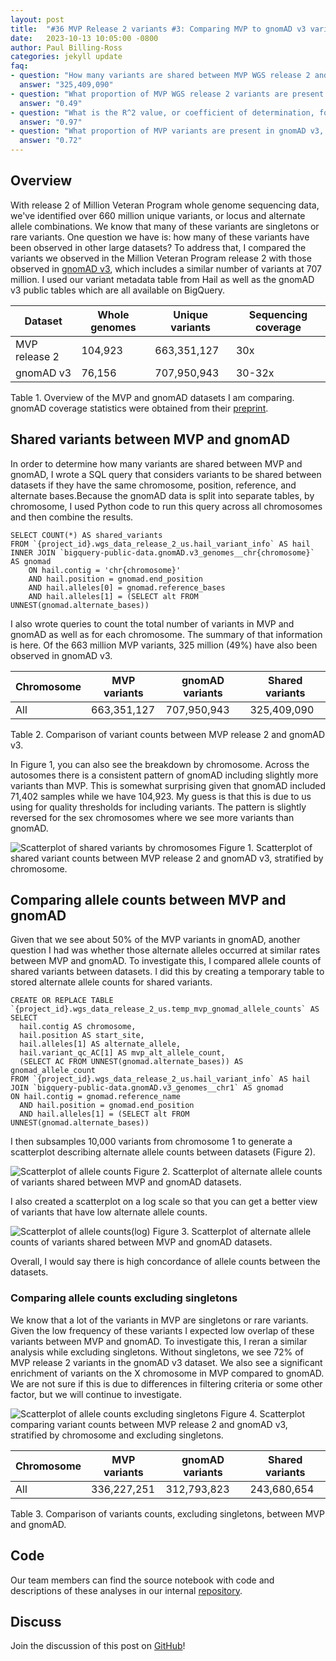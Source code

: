 ```yaml
---
layout: post
title:  "#36 MVP Release 2 variants #3: Comparing MVP to gnomAD v3 variants"
date:   2023-10-13 10:05:00 -0800
author: Paul Billing-Ross
categories: jekyll update
faq:
- question: "How many variants are shared between MVP WGS release 2 and gnomAD v3?"
  answer: "325,409,090"
- question: "What proportion of MVP WGS release 2 variants are present in gnomAD v3?"
  answer: "0.49"
- question: "What is the R^2 value, or coefficient of determination, for allele counts of variants shared between MVP and gnomAD?"
  answer: "0.97"
- question: "What proportion of MVP variants are present in gnomAD v3, excluding singletons?"
  answer: "0.72"
---
```


## Overview
With release 2 of Million Veteran Program whole genome sequencing data, we've identified over 660 million unique variants, or locus and alternate allele combinations. We know that many of these variants are singletons or rare variants. One question we have is: how many of these variants have been observed in other large datasets? To address that, I compared the variants we observed in the Million Veteran Program release 2 with those observed in [gnomAD v3](https://gnomad.broadinstitute.org/news/2020-10-gnomad-v3-1/), which includes a similar number of variants at 707 million. I used our variant metadata table from Hail as well as the gnomAD v3 public tables which are all available on BigQuery.

| Dataset | Whole genomes | Unique variants | Sequencing coverage |
| --- | --- | --- | --- |
| MVP release 2 | 104,923 | 663,351,127 | 30x |
| gnomAD v3 | 76,156 | 707,950,943 | 30-32x |
Table 1. Overview of the MVP and gnomAD datasets I am comparing. gnomAD coverage statistics were obtained from their [preprint](https://www.biorxiv.org/content/10.1101/2022.03.20.485034v2.full).

## Shared variants between MVP and gnomAD
In order to determine how many variants are shared between MVP and gnomAD, I wrote a SQL query that considers variants to be shared between datasets if they have the same chromosome, position, reference, and alternate bases.Because the gnomAD data is split into separate tables, by chromosome, I used Python code to run this query across all chromosomes and then combine the results.

```
SELECT COUNT(*) AS shared_variants
FROM `{project_id}.wgs_data_release_2_us.hail_variant_info` AS hail
INNER JOIN `bigquery-public-data.gnomAD.v3_genomes__chr{chromosome}` AS gnomad
    ON hail.contig = 'chr{chromosome}'
    AND hail.position = gnomad.end_position
    AND hail.alleles[0] = gnomad.reference_bases
    AND hail.alleles[1] = (SELECT alt FROM UNNEST(gnomad.alternate_bases))
```

I also wrote queries to count the total number of variants in MVP and gnomAD as well as for each chromosome. The summary of that information is here. Of the 663 million MVP variants, 325 million (49%) have also been observed in gnomAD v3.

| Chromosome | MVP variants | gnomAD variants | Shared variants |
| --- | --- | --- | --- |
| All | 663,351,127 | 707,950,943 | 325,409,090 |
Table 2. Comparison of variant counts between MVP release 2 and gnomAD v3.

In Figure 1, you can also see the breakdown by chromosome. Across the autosomes there is a consistent pattern of gnomAD including slightly more variants than MVP. This is somewhat surprising given that gnomAD included 71,402 samples while we have 104,923. My guess is that this is due to us using for quality thresholds for including variants. The pattern is slightly reversed for the sex chromosomes where we see more variants than gnomAD.

![Scatterplot of shared variants by chromosomes](/assets/2023-10-13/variant_counts_mvp_gnomad.png)
Figure 1. Scatterplot of shared variant counts between MVP release 2 and gnomAD v3, stratified by chromosome.

## Comparing allele counts between MVP and gnomAD
Given that we see about 50% of the MVP variants in gnomAD, another question I had was whether those alternate alleles occurred at similar rates between MVP and gnomAD. To investigate this, I compared allele counts of shared variants between datasets. I did this by creating a temporary table to stored alternate allele counts for shared variants.

```
CREATE OR REPLACE TABLE `{project_id}.wgs_data_release_2_us.temp_mvp_gnomad_allele_counts` AS
SELECT
  hail.contig AS chromosome,
  hail.position AS start_site,
  hail.alleles[1] AS alternate_allele,
  hail.variant_qc_AC[1] AS mvp_alt_allele_count,
  (SELECT AC FROM UNNEST(gnomad.alternate_bases)) AS gnomad_allele_count
FROM `{project_id}.wgs_data_release_2_us.hail_variant_info` AS hail
JOIN `bigquery-public-data.gnomAD.v3_genomes__chr1` AS gnomad
ON hail.contig = gnomad.reference_name
  AND hail.position = gnomad.end_position
  AND hail.alleles[1] = (SELECT alt FROM UNNEST(gnomad.alternate_bases))
```

I then subsamples 10,000 variants from chromosome 1 to generate a scatterplot describing alternate allele counts between datasets (Figure 2).

![Scatterplot of allele counts](/assets/2023-10-13/alt_allele_counts_mvp_gnomad.png)
Figure 2. Scatterplot of alternate allele counts of variants shared between MVP and gnomAD datasets.

I also created a scatterplot on a log scale so that you can get a better view of variants that have low alternate allele counts.

![Scatterplot of allele counts(log)](/assets/2023-10-13/alt_allele_counts_mvp_gnomad_log.png)
Figure 3. Scatterplot of alternate allele counts of variants shared between MVP and gnomAD datasets.

Overall, I would say there is high concordance of allele counts between the datasets.

### Comparing allele counts excluding singletons
We know that a lot of the variants in MVP are singletons or rare variants. Given the low frequency of these variants I expected low overlap of these variants between MVP and gnomAD. To investigate this, I reran a similar analysis while excluding singletons. Without singletons, we see 72% of MVP release 2 variants in the gnomAD v3 dataset. We also see a significant enrichment of variants on the X chromosome in MVP compared to gnomAD. We are not sure if this is due to differences in filtering criteria or some other factor, but we will continue to investigate.

![Scatterplot of allele counts excluding singletons](/assets/2023-10-13/variant_counts_mvp_gnomad_no_single.png) Figure 4. Scatterplot comparing variant counts between MVP release 2 and gnomAD v3, stratified by chromosome and excluding singletons.


| Chromosome | MVP variants | gnomAD variants | Shared variants |
| --- | --- | --- | --- |
| All | 336,227,251 | 312,793,823 | 243,680,654 |
Table 3. Comparison of variants counts, excluding singletons, between MVP and gnomAD.

## Code
Our team members can find the source notebook with code and descriptions of these analyses in our internal [repository](https://github.com/va-big-data-genomics/hail-variants-on-bigquery/blob/main/2-query-bigquery-variants/compare-mvp-gnomad-variants.ipynb).

## Discuss
Join the discussion of this post on [GitHub](https://github.com/orgs/va-big-data-genomics/discussions/37)!
